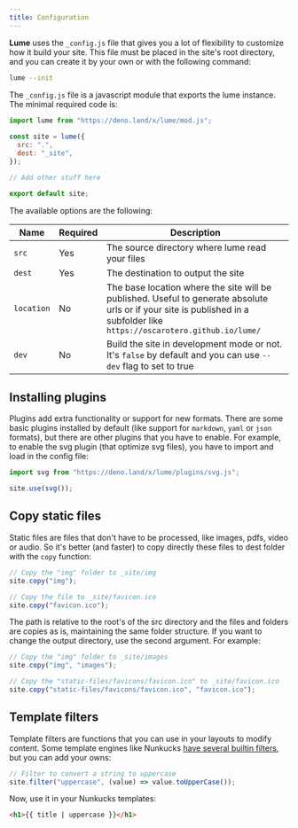 ```yaml
---
title: Configuration
---
```


**Lume** uses the `_config.js` file that gives you a lot of flexibility to customize how it build your site. This file must be placed in the site's root directory, and you can create it by your own or with the following command:

```sh
lume --init
```

The `_config.js` file is a javascript module that exports the lume instance. The minimal required code is:

```js
import lume from "https://deno.land/x/lume/mod.js";
  
const site = lume({
  src: ".",
  dest: "_site",
});

// Add other stuff here

export default site;
```

The available options are the following:

Name   | Required | Description
-------|----------|------------
`src`  | Yes      | The source directory where lume read your files
`dest` | Yes      | The destination to output the site
`location` | No | The base location where the site will be published. Useful to generate absolute urls or if your site is published in a subfolder like `https://oscarotero.github.io/lume/`
`dev`  | No       | Build the site in development mode or not. It's `false` by default and you can use `--dev` flag to set to true

## Installing plugins

Plugins add extra functionality or support for new formats. There are some basic plugins installed by default (like support for `markdown`, `yaml` or `json` formats), but there are other plugins that you have to enable. For example, to enable the svg plugin (that optimize svg files), you have to import and load in the config file:

```js
import svg from "https://deno.land/x/lume/plugins/svg.js";

site.use(svg());
```

## Copy static files

Static files are files that don't have to be processed, like images, pdfs, video or audio. So it's better (and faster) to copy directly these files to dest folder with the `copy` function:

```js
// Copy the "img" folder to _site/img
site.copy("img");

// Copy the file to _site/favicon.ico
site.copy("favicon.ico");
```

The path is relative to the root's of the src directory and the files and folders are copies as is, maintaining the same folder structure. If you want to change the output directory, use the second argument. For example:

```js
// Copy the "img" folder to _site/images
site.copy("img", "images");

// Copy the "static-files/favicons/favicon.ico" to _site/favicon.ico
site.copy("static-files/favicons/favicon.ico", "favicon.ico");
```

## Template filters

Template filters are functions that you can use in your layouts to modify content. Some template engines like Nunkucks [have several builtin filters](https://mozilla.github.io/nunjucks/templating.html#builtin-filters), but you can add your owns:

```js
// Filter to convert a string to uppercase
site.filter("uppercase", (value) => value.toUpperCase());
```

Now, use it in your Nunkucks templates:

```html
<h1>{{ title | uppercase }}</h1>
```
